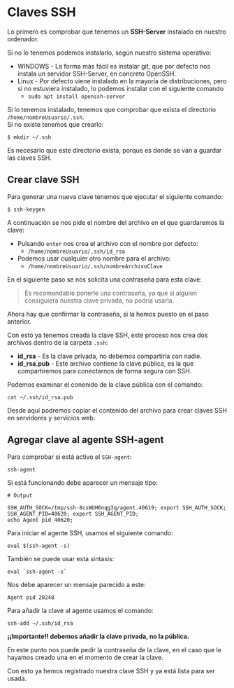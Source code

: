 # Claves SSH

Lo primero es comprobar que tenemos un **SSH-Server** instalado en nuestro ordenador.  

Si no lo tenemos podemos instalarlo, según nuestro sistema operativo:
- WINDOWS - La forma más fácil es instalar git, que por defecto nos instala un servidor SSH-Server, en concreto OpenSSH.
- Linux - Por defecto viene instalado en la mayoría de distribuciones, pero si no estuviera instalado, lo podemos instalar con el siguiente comando
    - `sudo apt install openssh-server`

Si lo tenemos instalado, tenemos que comprobar que exista el directorio `/home/nombreUsuario/.ssh`.  
Si no existe tenemos que crearlo:
```
$ mkdir ~/.ssh
```
Es necesario que este directorio exista, porque es donde se van a guardar las claves SSH.

## Crear clave SSH
Para generar una nueva clave tenemos que ejecutar el siguiente comando:
```
$ ssh-keygen
```
A continuación se nos pide el nombre del archivo en el que guardaremos la clave:
- Pulsando `enter` nos crea el archivo con el nombre por defecto:
    - `/home/nombreUsuario/.ssh/id_rsa`
- Podemos usar cualquier otro nombre para el archivo:
    - `/home/nombreUsuario/.ssh/nombreArchivoClave`

En el siguiente paso se nos solicita una contraseña para esta clave: 
> Es recomendable ponerle una contraseña, ya que si alguien consiguiera nuestra clave privada, no podría usarla.  

Ahora hay que confirmar la contraseña, si la hemos puesto en el paso anterior.

Con esto ya tenemos creada la clave SSH, este proceso nos crea dos archivos dentro de la carpeta `.ssh`:
- **id_rsa** - Es la clave privada, no debemos compartirla con nadie.
- **id_rsa.pub** - Este archivo contiene la clave pública, es la que compartiremos para conectarnos de forma segura con SSH.

Podemos examinar el conenido de la clave pública con el comando:
```
cat ~/.ssh/id_rsa.pub
```
Desde aquí podremos copiar el contenido del archivo para crear claves SSH en servidores y servicios web.

## Agregar clave al agente SSH-agent

Para comprobar si está activo el `SSH-agent`:
```
ssh-agent
```
Si está funcionando debe aparecer un mensaje tipo:
```
# Output

SSH_AUTH_SOCK=/tmp/ssh-8csWUH6nqg3q/agent.40619; export SSH_AUTH_SOCK;
SSH_AGENT_PID=40620; export SSH_AGENT_PID;
echo Agent pid 40620;
```
Para iniciar el agente SSH, usamos el siguiente comando:
```
eval $(ssh-agent -s)
```
También se puede usar esta sintaxis:
```
eval `ssh-agent -s`
```
Nos debe aparecer un mensaje parecido a este:
```
Agent pid 20248
```
Para añadir la clave al agente usamos el comando:
```
ssh-add ~/.ssh/id_rsa
```
**¡¡Importante!! debemos añadir la clave privada, no la pública.**  

En este punto nos puede pedir la contraseña de la clave, en el caso que le hayamos creado una en el momento de crear la clave.

Con esto ya hemos registrado nuestra clave SSH y ya está lista para ser usada.




